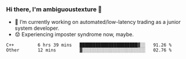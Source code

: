 ### Hi there, I'm ambiguoustexture 👋

<!--
**ambiguoustexture/ambiguoustexture** is a ✨ _special_ ✨ repository because its `README.md` (this file) appears on your GitHub profile.

Here are some ideas to get you started:
-->
- 🔭 I’m currently working on automated/low-latency trading as a junior system developer.
- :worried: Experiencing imposter syndrome now, maybe.

<!--START_SECTION:waka-->

```text
C++         6 hrs 39 mins   ██████████████████████▓░░   91.26 %
Other       12 mins         ▓░░░░░░░░░░░░░░░░░░░░░░░░   02.76 %
```

<!--END_SECTION:waka-->
